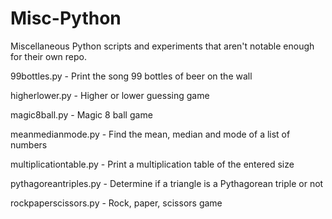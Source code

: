 # Misc-Python
Miscellaneous Python scripts and experiments that aren't notable enough for their own repo.

99bottles.py - Print the song 99 bottles of beer on the wall

higherlower.py - Higher or lower guessing game

magic8ball.py - Magic 8 ball game

meanmedianmode.py - Find the mean, median and mode of a list of numbers

multiplicationtable.py - Print a multiplication table of the entered size

pythagoreantriples.py - Determine if a triangle is a Pythagorean triple or not

rockpaperscissors.py - Rock, paper, scissors game
